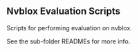 ## Nvblox Evaluation Scripts

Scripts for performing evaluation on nvblox.

See the sub-folder READMEs for more info.